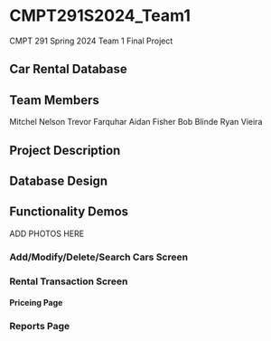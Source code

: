 # CMPT291S2024_Team1
CMPT 291 Spring 2024 Team 1 Final Project

## Car Rental Database

## Team Members
Mitchel Nelson
Trevor Farquhar
Aidan Fisher
Bob Blinde
Ryan Vieira

## Project Description

## Database Design

## Functionality Demos
ADD PHOTOS HERE
### Add/Modify/Delete/Search Cars Screen

### Rental Transaction Screen

#### Priceing Page

### Reports Page

